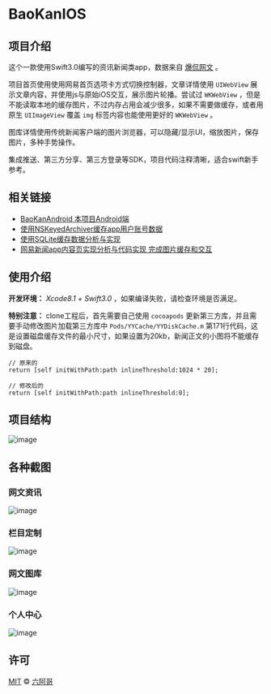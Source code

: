 # BaoKanIOS

## 项目介绍

这个一款使用Swift3.0编写的资讯新闻类app，数据来自 [爆侃网文](http://www.baokan.name) 。

项目首页使用使用网易首页选项卡方式切换控制器，文章详情使用 `UIWebView` 展示文章内容，并使用js与原始iOS交互，展示图片轮播。尝试过 `WKWebView` ，但是不能读取本地的缓存图片，不过内存占用会减少很多，如果不需要做缓存，或者用原生 `UIImageView` 覆盖 `img` 标签内容也能使用更好的 `WKWebView` 。

图库详情使用传统新闻客户端的图片浏览器，可以隐藏/显示UI，缩放图片，保存图片，多种手势操作。

集成推送、第三方分享、第三方登录等SDK，项目代码注释清晰，适合swift新手参考。

## 相关链接

+ [BaoKanAndroid 本项目Android端](https://github.com/6ag/BaoKanAndroid)
+ [使用NSKeyedArchiver缓存app用户账号数据](https://blog.6ag.cn/1545.html)
+ [使用SQLite缓存数据分析与实现](https://blog.6ag.cn/1551.html)
+ [网易新闻app内容页实现分析与代码实现 完成图片缓存和交互](https://blog.6ag.cn/1514.html)

## 使用介绍

**开发环境：** *Xcode8.1* + *Swift3.0* ，如果编译失败，请检查环境是否满足。
   
**特别注意：** clone工程后，首先需要自己使用 `cocoapods` 更新第三方库，并且需要手动修改图片加载第三方库中 `Pods/YYCache/YYDiskCache.m` 第171行代码，这是设置磁盘缓存文件的最小尺寸，如果设置为20kb，新闻正文的小图将不能缓存到磁盘。

```objc
// 原来的
return [self initWithPath:path inlineThreshold:1024 * 20];

// 修改后的
return [self initWithPath:path inlineThreshold:0];
```

## 项目结构

![image](https://github.com/6ag/BaoKanIOS/blob/master/project.png)

## 各种截图

### 网文资讯

![image](https://github.com/6ag/BaoKanIOS/blob/master/1.gif)

### 栏目定制

![image](https://github.com/6ag/BaoKanIOS/blob/master/2.gif)

### 网文图库

![image](https://github.com/6ag/BaoKanIOS/blob/master/3.gif)

### 个人中心

![image](https://github.com/6ag/BaoKanIOS/blob/master/4.gif)

## 许可

[MIT](https://raw.githubusercontent.com/6ag/BaoKanIOS/master/LICENSE) © [六阿哥](https://github.com/6ag)

